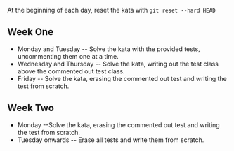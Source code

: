 At the beginning of each day, reset the kata with `git reset --hard HEAD`
## Week One
- Monday and Tuesday -- Solve the kata with the provided tests, uncommenting them one at a time.
- Wednesday and Thursday -- Solve the kata, writing out the test class above the commented out test class.
- Friday -- Solve the kata, erasing the commented out test and writing the test from scratch.
## Week Two
- Monday --Solve the kata, erasing the commented out test and writing the test from scratch.
- Tuesday onwards -- Erase all tests and write them from scratch.
